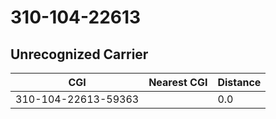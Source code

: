 # 310-104-22613
## Unrecognized Carrier


| CGI | Nearest CGI | Distance |
|-----|-------------|----------|
| 310-104-22613-59363 |  | 0.0 |
